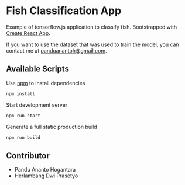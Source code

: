 # Fish Classification App

Example of tensorflow.js application to classify fish. Bootstrapped with [Create React App](https://github.com/facebook/create-react-app).

If you want to use the dataset that was used to train the model, you can contact me at panduanantoh@gmail.com.

## Available Scripts

Use [npm](https://nodejs.org/en/) to install dependencies

```bash
npm install
```

Start development server

```bash
npm run start
```

Generate a full static production build

```bash
npm run build
```

## Contributor

- Pandu Ananto Hogantara
- Herlambang Dwi Prasetyo
